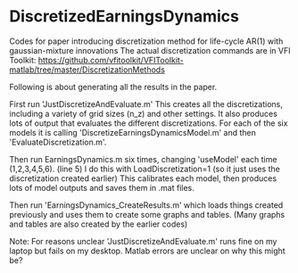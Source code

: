 # DiscretizedEarningsDynamics
Codes for paper introducing discretization method for life-cycle AR(1) with gaussian-mixture innovations
The actual discretization commands are in VFI Toolkit: https://github.com/vfitoolkit/VFIToolkit-matlab/tree/master/DiscretizationMethods

Following is about generating all the results in the paper.

First run 'JustDiscretizeAndEvaluate.m'
This creates all the discretizations, including a variety of grid sizes (n_z) and other settings.
It also produces lots of output that evaluates the different discretizations.
For each of the six models it is calling 'DiscretizeEarningsDynamicsModel.m' and then 'EvaluateDiscretization.m'.

Then run EarningsDynamics.m six times, changing 'useModel' each time (1,2,3,4,5,6). (line 5)
I do this with LoadDiscretization=1 (so it just uses the discretization created earlier)
This calibrates each model, then produces lots of model outputs and saves them in .mat files.

Then run 'EarningsDynamics_CreateResults.m' which loads things created previously and uses them to create some graphs and tables.
(Many graphs and tables are also created by the earlier codes)

Note: For reasons unclear 'JustDiscretizeAndEvaluate.m' runs fine on my laptop but fails on my desktop. Matlab errors are unclear on why this might be?
